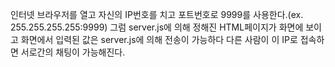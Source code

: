 인터넷 브라우저를 열고 자신의 IP번호를 치고 포트번호로 9999를 사용한다.(ex. 255.255.255.255:9999)
그럼 server.js에 의해 정해진 HTML페이지가 화면에 보이고 화면에서 입력된 값은 server.js에 의해 전송이 가능하다
다른 사람이 이 IP로 접속하면 서로간의 채팅이 가능해진다.
